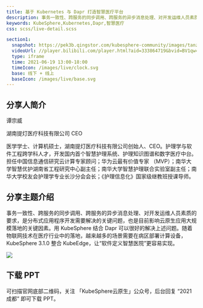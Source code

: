 ```yaml
---
title: 基于 Kubernetes 与 Dapr 打造智慧医疗平台
description: 事务一致性、跨服务的同步调用、跨服务的异步消息处理、对开发运维人员素质的要求，是分布式应用程序开发需要解决的关键问题，也是目前影响云原生应用大规模落地的关键因素。用 KubeSphere 结合 Dapr 可以很好的解决上述问题。随着物联网技术在医疗行业中的落地，越来越多的场景需要在病区部署计算设备，KubeSphere 3.1.0 整合 KubeEdge，让“软件定义智慧医院”更容易实现。
keywords: KubeSphere,Kubernetes,Dapr,智慧医疗
css: scss/live-detail.scss

section1:
  snapshot: https://pek3b.qingstor.com/kubesphere-community/images/tanzongwei-chengdu.jpg
  videoUrl: //player.bilibili.com/player.html?aid=333864719&bvid=BV1qw411o76d&cid=357591374&page=1&high_quality=1
  type: iframe
  time: 2021-06-19 13:00-18:00
  timeIcon: /images/live/clock.svg
  base: 线下 + 线上
  baseIcon: /images/live/base.svg
---
```


## 分享人简介

谭宗威

湖南提灯医疗科技有限公司 CEO

医学学士、计算机硕士，湖南提灯医疗科技有限公司创始人、CEO。护理学与软件工程跨学科人才，开发国内首个智慧护理系统、护理知识图谱和数字医疗中台。担任中国信息通信研究云计算专家顾问；华为云最有价值专家 （MVP）；南华大学智慧优护湖南省工程研究中心副主任；南华大学智慧护理联合实验室副主任；南华大学校友会护理学专业长沙分会会长；《护理信息化》国家级继教班授课导师。

## 分享主题介绍

事务一致性、跨服务的同步调用、跨服务的异步消息处理、对开发运维人员素质的要求，是分布式应用程序开发需要解决的关键问题，也是目前影响云原生应用大规模落地的关键因素。用 KubeSphere 结合 Dapr 可以很好的解决上述问题。随着物联网技术在医疗行业中的落地，越来越多的场景需要在病区部署计算设备，KubeSphere 3.1.0 整合 KubeEdge，让“软件定义智慧医院”更容易实现。

![](https://pek3b.qingstor.com/kubesphere-community/images/chengdu-poster-1.jpg)

## 下载 PPT

可扫描官网底部二维码，关注 「KubeSphere云原生」公众号，后台回复 “2021 成都” 即可下载 PPT。

